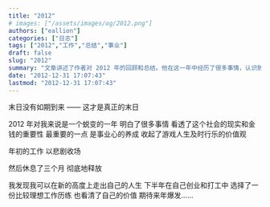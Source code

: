 ```yaml
---
title: "2012"
# images: ["/assets/images/og/2012.png"]
authors: ["eallion"]
categories: ["日志"]
tags: ["2012","工作","总结","事业"]
draft: false
slug: "2012"
summary: "文章讲述了作者对 2012 年的回顾和总结。他在这一年中经历了很多事情，认识到社会现实和金钱的重要性，并养成了事业心。他在工作上遇到了挫折，但通过休息和思考后找到了新的方向。下半年，他选择创业并找到一份理想的工作，也更加清楚自己的价值。最后，作者期待着来年能够有所突破。"
date: "2012-12-31 17:07:43"
lastmod: "2012-12-31 17:07:43"
---
```


末日没有如期到来
—— 这才是真正的末日

2012 年对我来说是一个蜕变的一年
明白了很多事情
看透了这个社会的现实和金钱的重要性
最重要的一点
是事业心的养成
收起了游戏人生及时行乐的价值观

年初的工作
以悲剧收场

然后休息了三个月
彻底地释放

我发现我可以在新的高度上走出自己的人生
下半年在自己创业和打工中
选择了一份比较理想工作历练
也看清了自己的价值
期待来年爆发……
